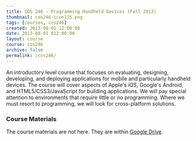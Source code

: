 ```yaml
---
title: COS 246 - Programming Handheld Devices (Fall 2013)
thumbnail: cos246-icon115.png
tags: [courses, cos246]
created: 2013-08-01 12:00:00
date: 2013-08-01 012:00:00
layout: course
course: cos246
archive: false
permalink: /cos246/
---
```

An introductory level course that focuses on evaluating, designing, developing, and deploying applications for mobile and particularly handheld devices. The course will cover aspects of Apple's iOS, Google's Android, and HTML5/CSS3/JavaScript for building applications. We will pay special attention to environments that require little or no programming. Where we must resort to programming, we will look for cross-platform solutions.

### Course Materials

The course materials are not here. They are within [Google Drive](http://goo.gl/uQBEFn).

